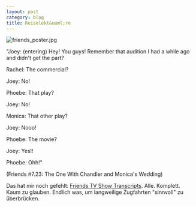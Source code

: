 ```yaml
---
layout: post
category: blog
title: Reiselekt&uuml;re
---
```


![friends_poster.jpg](friends_poster.jpg)

&quot;Joey: (entering) Hey! You guys! Remember that audition I had a while ago and didn't get the part?

Rachel: The commercial?

Joey: No!

Phoebe: That play?

Joey: No!

Monica: That other play?

Joey: Nooo!

Phoebe: The movie?

Joey: Yes!!

Phoebe: Ohh!&quot;

(Friends #7.23: The One With Chandler and Monica's Wedding)

Das hat mir noch gefehlt: [Friends TV Show Transcripts](http://www.eigo-i.com/friends/). Alle. Komplett. Kaum zu glauben. Endlich was, um langweilige Zugfahrten &quot;sinnvoll&quot; zu &uuml;berbr&uuml;cken.
